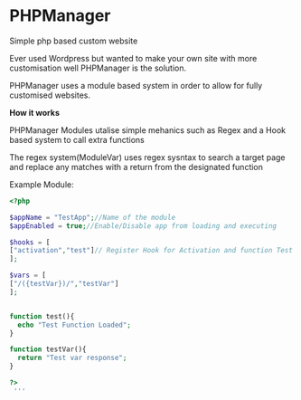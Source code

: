 # PHPManager
Simple php based custom website


Ever used Wordpress but wanted to make your own site with more customisation well PHPManager is the solution.

PHPManager uses a module based system in order to allow for fully customised websites.




 **How it works**
 
 PHPManager Modules utalise simple mehanics such as Regex and a Hook based system to call extra functions
 
 The regex system(ModuleVar) uses regex sysntax to search a target page and replace any matches with a return from the designated function
 
Example Module:
```php
<?php

$appName = "TestApp";//Name of the module
$appEnabled = true;//Enable/Disable app from loading and executing

$hooks = [
["activation","test"]// Register Hook for Activation and function Test
];

$vars = [
["/({testVar})/","testVar"]
];


function test(){
  echo "Test Function Loaded";
}

function testVar(){
  return "Test var response";
}

?>
 '''
 
